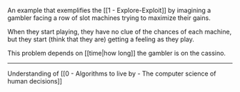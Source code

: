 An example that exemplifies the [[1 - Explore-Exploit]] by imagining a gambler facing a row of slot machines trying to maximize their gains.

When they start playing, they have no clue of the chances of each machine, but they start (think that they are) getting a feeling as they play.

This problem depends on [[time|how long]] the gambler is on the cassino.

---

Understanding of [[0 - Algorithms to live by - The computer science of human decisions]]
